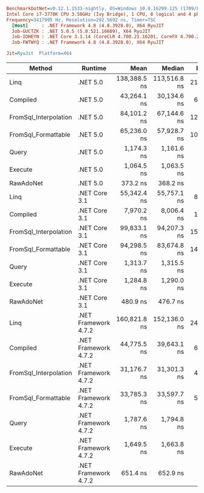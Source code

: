 ``` ini

BenchmarkDotNet=v0.12.1.1533-nightly, OS=Windows 10.0.16299.125 (1709/FallCreatorsUpdate/Redstone3)
Intel Core i7-3770K CPU 3.50GHz (Ivy Bridge), 1 CPU, 8 logical and 4 physical cores
Frequency=3417995 Hz, Resolution=292.5692 ns, Timer=TSC
  [Host]     : .NET Framework 4.8 (4.8.3928.0), X64 RyuJIT
  Job-GUCTZK : .NET 5.0.5 (5.0.521.16609), X64 RyuJIT
  Job-IOHEYN : .NET Core 3.1.14 (CoreCLR 4.700.21.16201, CoreFX 4.700.21.16208), X64 RyuJIT
  Job-FWTWYQ : .NET Framework 4.8 (4.8.3928.0), X64 RyuJIT

Jit=RyuJit  Platform=X64  

```
|                Method |              Runtime |         Mean |       Median |  Ratio | Allocated |
|---------------------- |--------------------- |-------------:|-------------:|-------:|----------:|
|                  Linq |             .NET 5.0 | 138,388.5 ns | 113,516.8 ns | 213.35 |  13,800 B |
|              Compiled |             .NET 5.0 |  43,264.1 ns |  30,134.6 ns |  66.50 |         - |
| FromSql_Interpolation |             .NET 5.0 |  84,101.2 ns |  67,144.6 ns | 128.34 |         - |
|   FromSql_Formattable |             .NET 5.0 |  65,236.0 ns |  57,928.7 ns | 100.50 |         - |
|                 Query |             .NET 5.0 |   1,174.3 ns |   1,161.6 ns |   1.81 |     408 B |
|               Execute |             .NET 5.0 |   1,064.5 ns |   1,063.5 ns |   1.59 |     304 B |
|             RawAdoNet |             .NET 5.0 |     373.2 ns |     368.2 ns |   0.56 |     328 B |
|                  Linq |        .NET Core 3.1 |  55,342.4 ns |  55,757.1 ns |  85.41 |  10,034 B |
|              Compiled |        .NET Core 3.1 |   7,970.2 ns |   8,006.4 ns |  12.25 |   2,672 B |
| FromSql_Interpolation |        .NET Core 3.1 |  99,833.1 ns |  94,207.3 ns | 153.34 |         - |
|   FromSql_Formattable |        .NET Core 3.1 |  94,298.5 ns |  83,674.8 ns | 145.67 |         - |
|                 Query |        .NET Core 3.1 |   1,313.7 ns |   1,315.5 ns |   1.92 |     408 B |
|               Execute |        .NET Core 3.1 |   1,284.8 ns |   1,290.0 ns |   1.96 |     304 B |
|             RawAdoNet |        .NET Core 3.1 |     480.9 ns |     476.7 ns |   0.72 |     328 B |
|                  Linq | .NET Framework 4.7.2 | 160,821.8 ns | 152,136.0 ns | 246.56 |  16,384 B |
|              Compiled | .NET Framework 4.7.2 |  44,775.5 ns |  39,643.1 ns |  69.75 |         - |
| FromSql_Interpolation | .NET Framework 4.7.2 |  31,176.7 ns |  31,301.3 ns |  46.76 |   5,312 B |
|   FromSql_Formattable | .NET Framework 4.7.2 |  33,785.3 ns |  33,597.7 ns |  51.13 |   5,633 B |
|                 Query | .NET Framework 4.7.2 |   1,787.6 ns |   1,794.8 ns |   2.74 |     425 B |
|               Execute | .NET Framework 4.7.2 |   1,649.5 ns |   1,663.8 ns |   2.48 |     321 B |
|             RawAdoNet | .NET Framework 4.7.2 |     651.4 ns |     652.9 ns |   1.00 |     393 B |
